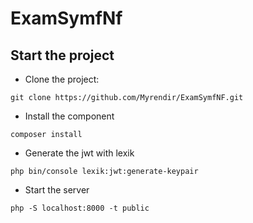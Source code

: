 # ExamSymfNf

## Start the project

* Clone the project:
```
git clone https://github.com/Myrendir/ExamSymfNF.git
```

* Install the component
```
composer install
```

* Generate the jwt with lexik
```
php bin/console lexik:jwt:generate-keypair
```

* Start the server
```
php -S localhost:8000 -t public
```
